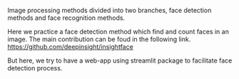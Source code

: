 Image processing methods divided into two branches, face detection methods and face recognition methods.

Here we practice a face detection method which find and count faces in an image. The main contribution can be foud in the following link.
https://github.com/deepinsight/insightface

But here, we try to have a web-app using streamlit package to facilitate face detection process.

